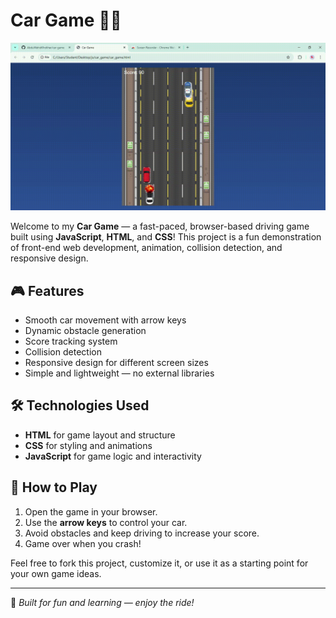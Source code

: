 # Car Game 🚗💨

![Demo GIF](screen-capture.gif)

Welcome to my **Car Game** — a fast-paced, browser-based driving game built using **JavaScript**, **HTML**, and **CSS**! This project is a fun demonstration of front-end web development, animation, collision detection, and responsive design.

## 🎮 Features
- Smooth car movement with arrow keys
- Dynamic obstacle generation
- Score tracking system
- Collision detection
- Responsive design for different screen sizes
- Simple and lightweight — no external libraries

## 🛠️ Technologies Used
- **HTML** for game layout and structure
- **CSS** for styling and animations
- **JavaScript** for game logic and interactivity

## 🚀 How to Play
1. Open the game in your browser.
2. Use the **arrow keys** to control your car.
3. Avoid obstacles and keep driving to increase your score.
4. Game over when you crash!

Feel free to fork this project, customize it, or use it as a starting point for your own game ideas.

---

🧠 *Built for fun and learning — enjoy the ride!*
